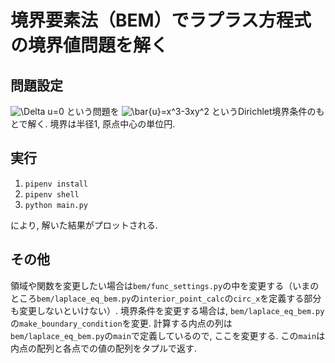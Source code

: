 # 境界要素法（BEM）でラプラス方程式の境界値問題を解く

## 問題設定
<img src="https://latex.codecogs.com/svg.image?\Delta&space;u=0" title="\Delta u=0" />
という問題を
<img src="https://latex.codecogs.com/svg.image?\bar{u}=x^3-3xy^2" title="\bar{u}=x^3-3xy^2" />
というDirichlet境界条件のもとで解く.
境界は半径1, 原点中心の単位円.

## 実行
1. `pipenv install`
1. `pipenv shell`
1. `python main.py`

により, 解いた結果がプロットされる.

## その他
領域や関数を変更したい場合は`bem/func_settings.py`の中を変更する（いまのところ`bem/laplace_eq_bem.py`の`interior_point_calc`の`circ_x`を定義する部分も変更しないといけない）.
境界条件を変更する場合は, `bem/laplace_eq_bem.py`の`make_boundary_condition`を変更.
計算する内点の列は`bem/laplace_eq_bem.py`の`main`で定義しているので, ここを変更する.
この`main`は内点の配列と各点での値の配列をタプルで返す.